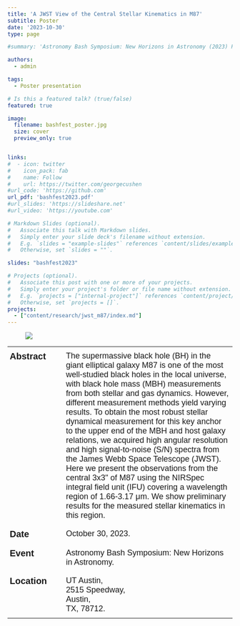```yaml
---
title: 'A JWST View of the Central Stellar Kinematics in M87'
subtitle: Poster
date: '2023-10-30'
type: page 

#summary: 'Astronomy Bash Symposium: New Horizons in Astronomy (2023) Poster presentation'

authors:
  - admin

tags:
  - Poster presentation

# Is this a featured talk? (true/false)
featured: true

image:
  filename: bashfest_poster.jpg
  size: cover
  preview_only: true


links:
#  - icon: twitter
#    icon_pack: fab
#    name: Follow
#    url: https://twitter.com/georgecushen
#url_code: 'https://github.com'
url_pdf: 'bashfest2023.pdf'
#url_slides: 'https://slideshare.net'
#url_video: 'https://youtube.com'

# Markdown Slides (optional).
#   Associate this talk with Markdown slides.
#   Simply enter your slide deck's filename without extension.
#   E.g. `slides = "example-slides"` references `content/slides/example-slides.md`.
#   Otherwise, set `slides = ""`.

slides: "bashfest2023"

# Projects (optional).
#   Associate this post with one or more of your projects.
#   Simply enter your project's folder or file name without extension.
#   E.g. `projects = ["internal-project"]` references `content/project/deep-learning/index.md`.
#   Otherwise, set `projects = []`.
projects:
  - ["content/research/jwst_m87/index.md"]
---
```

<figure>
<img src="bashfest_poster.jpg" style="width:auto;height:auto"/>
</figure>

<style type="text/css">
.tg  {border:none;border-collapse:collapse;border-spacing:0;}
.tg td{border-style:solid;border-width:0px;font-family:Arial, sans-serif;font-size:14px;overflow:hidden;
  padding:10px 5px;word-break:normal;}
.tg th{border-style:solid;border-width:0px;font-family:Arial, sans-serif;font-size:14px;font-weight:normal;
  overflow:hidden;padding:10px 5px;word-break:normal;}
.tg .tg-9l91{font-size:20px;font-weight:bold;text-align:left;vertical-align:top}
.tg .tg-60hs{font-size:18px;text-align:left;vertical-align:top}
</style>
<table class="tg" style="undefined;table-layout: fixed; width: 100%"><colgroup>
<col style="width: 25%">
<col style="width: 75%">
</colgroup>
<tbody>
  <tr>
    <td class="tg-9l91">Abstract</td>
    <td class="tg-60hs">The supermassive black hole (BH) in the giant elliptical galaxy M87 is one of the most well-studied black holes in the local universe, with black hole mass (MBH) measurements from both stellar and gas dynamics. However, different measurement methods yield varying results. To obtain the most robust stellar dynamical measurement for this key anchor to the upper end of the MBH and host galaxy relations, we acquired high angular resolution and high signal-to-noise (S/N) spectra from the James Webb Space Telescope (JWST). Here we present the observations from the central 3x3" of M87 using the NIRSpec integral field unit (IFU) covering a wavelength region of 1.66-3.17 μm. We show preliminary results for the measured stellar kinematics in this region.<br></td>
  </tr>
  <tr>
    <td class="tg-9l91">Date </td>
    <td class="tg-60hs">October 30, 2023.</td>
  </tr>
  <tr>
    <td class="tg-9l91">Event</td>
    <td class="tg-60hs">Astronomy Bash Symposium: New Horizons in Astronomy.</td>
  </tr>
  <tr>
    <td class="tg-9l91">Location</td>
    <td class="tg-60hs">UT Austin, <br>2515 Speedway,<br>Austin,<br>TX, 78712.</td>
  </tr>
</tbody></table>